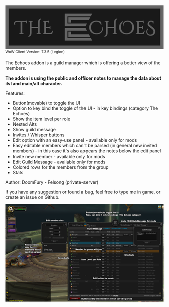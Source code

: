 <img src="banner.png" alt="The Echoes"/>
<sup>WoW Client Version: 7.3.5 (Legion)</sup>

<p>The Echoes addon is a guild manager which is offering a better view of the members.</p>
<p><b>The addon is using the public and officer notes to manage the data about ilvl and main/alt character.</b></p>

<p>Features:</p>
<ul>
<li>Button(movable) to toggle the UI</li>
<li>Option to key bind the toggle of the UI - in key bindings (category The Echoes)</li>
<li>Show the item level per role</li>
<li>Nested Alts</li>
<li>Show guild message</li>
<li>Invites / Whisper buttons</li>
<li>Edit option with an easy-use panel - available only for mods</li>
<li>Easy editable members which can't be parsed (in general new invited members) - in this case it's also appears the notes below the edit panel</li>
<li>Invite new member - available only for mods</li>
<li>Edit Guild Message - available only for mods</li>
<li>Colored rows for the members from the group</li>
<li>Stats</li>
</ul>

<p>Author: DoomFury - Felsong (private-server)</p>

<p>If you have any suggestion or found a bug, feel free to type me in game, or create an issue on Github.</p>

<img src="presentation.png" alt="Presentation">